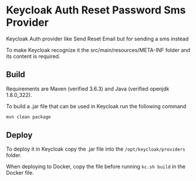 # Keycloak Auth Reset Password Sms Provider

Keycloak Auth provider like Send Reset Email but for sending a sms instead

To make Keycloak recognize it the src/main/resources/META-INF folder and its content is required.

## Build

Requirements are Maven (verified 3.6.3) and Java (verified openjdk 1.8.0_322).

To build a .jar file that can be used in Keycloak run the following command

```bash
mvn clean package
```

## Deploy

To deploy it in Keycloak copy the .jar file into the `/opt/keycloak/providers` folder.

When deploying to Docker, copy the file before running `kc.sh build` in the Docker file.
